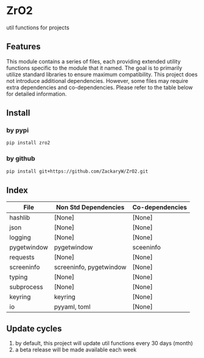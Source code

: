 # ZrO2
util functions for projects

## Features
This module contains a series of files, each providing extended utility functions specific to the module that it named. The goal is to primarily utilize standard libraries to ensure maximum compatibility. This project does not introduce additional dependencies. However, some files may require extra dependencies and co-dependencies. Please refer to the table below for detailed information.

## Install
### by pypi

```bash
pip install zro2
```

### by github

```bash
pip install git+https://github.com/ZackaryW/ZrO2.git
```

## Index

| File        | Non Std Dependencies    | Co-dependencies |
| ----------- | ----------------------- | --------------- |
| hashlib     | [None]                  | [None]          |
| json        | [None]                  | [None]          |
| logging     | [None]                  | [None]          |
| pygetwindow | pygetwindow             | sceeninfo       |
| requests    | [None]                  | [None]          |
| screeninfo  | screeninfo, pygetwindow | [None]          |
| typing      | [None]                  | [None]          |
| subprocess  | [None]                  | [None]          |
| keyring     | keyring                 | [None]          |
| io          | pyyaml, toml            | [None]          |

## Update cycles
1. by default, this project will update util functions every 30 days (month)
2. a beta release will be made available each week

